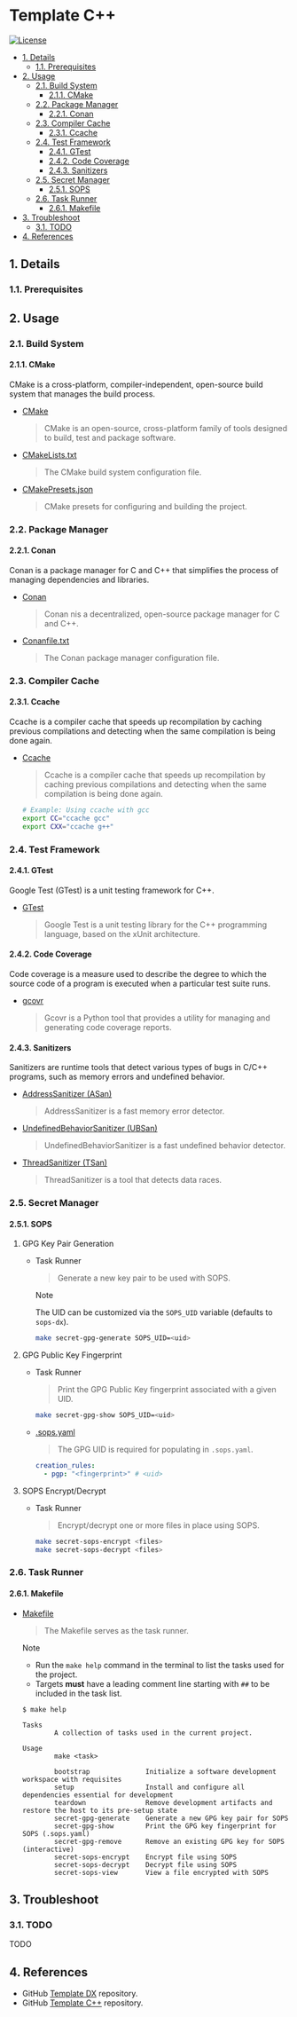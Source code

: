 # Template C++

[![License](https://img.shields.io/badge/License-Apache_2.0-blue.svg)](https://opensource.org/licenses/Apache-2.0)

- [1. Details](#1-details)
  - [1.1. Prerequisites](#11-prerequisites)
- [2. Usage](#2-usage)
  - [2.1. Build System](#21-build-system)
    - [2.1.1. CMake](#211-cmake)
  - [2.2. Package Manager](#22-package-manager)
    - [2.2.1. Conan](#221-conan)
  - [2.3. Compiler Cache](#23-compiler-cache)
    - [2.3.1. Ccache](#231-ccache)
  - [2.4. Test Framework](#24-test-framework)
    - [2.4.1. GTest](#241-gtest)
    - [2.4.2. Code Coverage](#242-code-coverage)
    - [2.4.3. Sanitizers](#243-sanitizers)
  - [2.5. Secret Manager](#25-secret-manager)
    - [2.5.1. SOPS](#251-sops)
  - [2.6. Task Runner](#26-task-runner)
    - [2.6.1. Makefile](#261-makefile)
- [3. Troubleshoot](#3-troubleshoot)
  - [3.1. TODO](#31-todo)
- [4. References](#4-references)

## 1. Details

### 1.1. Prerequisites

## 2. Usage

### 2.1. Build System

#### 2.1.1. CMake

CMake is a cross-platform, compiler-independent, open-source build system that manages the build process.

- [CMake](https://cmake.org/)
  > CMake is an open-source, cross-platform family of tools designed to build, test and package software.

- [CMakeLists.txt](CMakeLists.txt)
  > The CMake build system configuration file.

- [CMakePresets.json](CMakePresets.json)
  > CMake presets for configuring and building the project.

### 2.2. Package Manager

#### 2.2.1. Conan

Conan is a package manager for C and C++ that simplifies the process of managing dependencies and libraries.

- [Conan](https://conan.io/)
  > Conan nis a decentralized, open-source package manager for C and C++.

- [Conanfile.txt](Conanfile.txt)
  > The Conan package manager configuration file.

### 2.3. Compiler Cache

#### 2.3.1. Ccache

Ccache is a compiler cache that speeds up recompilation by caching previous compilations and detecting when the same compilation is being done again.

- [Ccache](https://ccache.dev/)
  > Ccache is a compiler cache that speeds up recompilation by caching previous compilations and detecting when the same compilation is being done again.

  ```bash
  # Example: Using ccache with gcc
  export CC="ccache gcc"
  export CXX="ccache g++"
  ```

### 2.4. Test Framework

#### 2.4.1. GTest

Google Test (GTest) is a unit testing framework for C++.

- [GTest](https://github.com/google/googletest)
  > Google Test is a unit testing library for the C++ programming language, based on the xUnit architecture.

#### 2.4.2. Code Coverage

Code coverage is a measure used to describe the degree to which the source code of a program is executed when a particular test suite runs.

- [gcovr](https://gcovr.com/en/stable/)
  > Gcovr is a Python tool that provides a utility for managing and generating code coverage reports.

#### 2.4.3. Sanitizers

Sanitizers are runtime tools that detect various types of bugs in C/C++ programs, such as memory errors and undefined behavior.

- [AddressSanitizer (ASan)](https://clang.llvm.org/docs/AddressSanitizer.html)
  > AddressSanitizer is a fast memory error detector.

- [UndefinedBehaviorSanitizer (UBSan)](https://clang.llvm.org/docs/UndefinedBehaviorSanitizer.html)
  > UndefinedBehaviorSanitizer is a fast undefined behavior detector.

- [ThreadSanitizer (TSan)](https://clang.llvm.org/docs/ThreadSanitizer.html)
  > ThreadSanitizer is a tool that detects data races.

### 2.5. Secret Manager

#### 2.5.1. SOPS

1. GPG Key Pair Generation

    - Task Runner
      > Generate a new key pair to be used with SOPS.

      > [!NOTE]
      > The UID can be customized via the `SOPS_UID` variable (defaults to `sops-dx`).

      ```sh
      make secret-gpg-generate SOPS_UID=<uid>
      ```

2. GPG Public Key Fingerprint

    - Task Runner
      > Print the  GPG Public Key fingerprint associated with a given UID.

      ```sh
      make secret-gpg-show SOPS_UID=<uid>
      ```

    - [.sops.yaml](.sops.yaml)
      > The GPG UID is required for populating in `.sops.yaml`.

      ```yaml
      creation_rules:
        - pgp: "<fingerprint>" # <uid>
      ```

3. SOPS Encrypt/Decrypt

    - Task Runner
      > Encrypt/decrypt one or more files in place using SOPS.

      ```sh
      make secret-sops-encrypt <files>
      make secret-sops-decrypt <files>
      ```

### 2.6. Task Runner

#### 2.6.1. Makefile

- [Makefile](Makefile)
  > The Makefile serves as the task runner.

  > [!NOTE]
  > - Run the `make help` command in the terminal to list the tasks used for the project.
  > - Targets **must** have a leading comment line starting with `##` to be included in the task list.

  ```plaintext
  $ make help

  Tasks
          A collection of tasks used in the current project.

  Usage
          make <task>

          bootstrap              Initialize a software development workspace with requisites
          setup                  Install and configure all dependencies essential for development
          teardown               Remove development artifacts and restore the host to its pre-setup state
          secret-gpg-generate    Generate a new GPG key pair for SOPS
          secret-gpg-show        Print the GPG key fingerprint for SOPS (.sops.yaml)
          secret-gpg-remove      Remove an existing GPG key for SOPS (interactive)
          secret-sops-encrypt    Encrypt file using SOPS
          secret-sops-decrypt    Decrypt file using SOPS
          secret-sops-view       View a file encrypted with SOPS
  ```

## 3. Troubleshoot

### 3.1. TODO

TODO

## 4. References

- GitHub [Template DX](https://github.com/sentenz/template-dx) repository.
- GitHub [Template C++](https://github.com/sentenz/template-cpp) repository.
